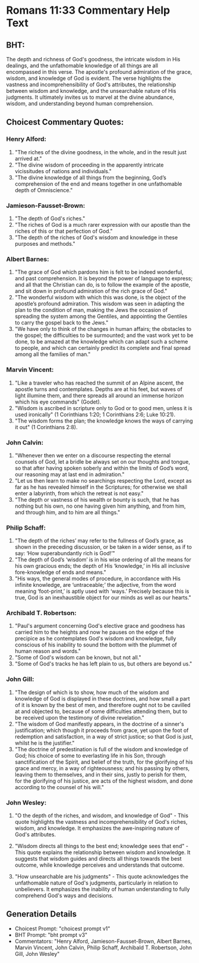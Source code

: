 # Romans 11:33 Commentary Help Text

## BHT:
The depth and richness of God's goodness, the intricate wisdom in His dealings, and the unfathomable knowledge of all things are all encompassed in this verse. The apostle's profound admiration of the grace, wisdom, and knowledge of God is evident. The verse highlights the vastness and incomprehensibility of God's attributes, the relationship between wisdom and knowledge, and the unsearchable nature of His judgments. It ultimately invites us to marvel at the divine abundance, wisdom, and understanding beyond human comprehension.

## Choicest Commentary Quotes:
### Henry Alford:
1. "The riches of the divine goodness, in the whole, and in the result just arrived at." 
2. "The divine wisdom of proceeding in the apparently intricate vicissitudes of nations and individuals." 
3. "The divine knowledge of all things from the beginning, God’s comprehension of the end and means together in one unfathomable depth of Omniscience."

### Jamieson-Fausset-Brown:
1. "The depth of God's riches."
2. "The riches of God is a much rarer expression with our apostle than the riches of this or that perfection of God."
3. "The depth of the riches of God's wisdom and knowledge in these purposes and methods."

### Albert Barnes:
1. "The grace of God which pardons him is felt to be indeed wonderful, and past comprehension. It is beyond the power of language to express; and all that the Christian can do, is to follow the example of the apostle, and sit down in profound admiration of the rich grace of God."
2. "The wonderful wisdom with which this was done, is the object of the apostle’s profound admiration. This wisdom was seen in adapting the plan to the condition of man, making the Jews the occasion of spreading the system among the Gentiles, and appointing the Gentiles to carry the gospel back to the Jews."
3. "We have only to think of the changes in human affairs; the obstacles to the gospel; the difficulties to be surmounted; and the vast work yet to be done, to be amazed at the knowledge which can adapt such a scheme to people, and which can certainly predict its complete and final spread among all the families of man."

### Marvin Vincent:
1. "Like a traveler who has reached the summit of an Alpine ascent, the apostle turns and contemplates. Depths are at his feet, but waves of light illumine them, and there spreads all around an immense horizon which his eye commands" (Godet).
2. "Wisdom is ascribed in scripture only to God or to good men, unless it is used ironically" (1 Corinthians 1:20; 1 Corinthians 2:6; Luke 10:21).
3. "The wisdom forms the plan; the knowledge knows the ways of carrying it out" (1 Corinthians 2:8).

### John Calvin:
1. "Whenever then we enter on a discourse respecting the eternal counsels of God, let a bridle be always set on our thoughts and tongue, so that after having spoken soberly and within the limits of God’s word, our reasoning may at last end in admiration."
2. "Let us then learn to make no searchings respecting the Lord, except as far as he has revealed himself in the Scriptures; for otherwise we shall enter a labyrinth, from which the retreat is not easy."
3. "The depth or vastness of his wealth or bounty is such, that he has nothing but his own, no one having given him anything, and from him, and through him, and to him are all things."

### Philip Schaff:
1. "The depth of the riches’ may refer to the fullness of God’s grace, as shown in the preceding discussion, or be taken in a wider sense, as if to say: ‘How superabundantly rich is God!’"
2. "The depth of God’s ‘wisdom’ is in his wise ordering of all the means for his own gracious ends; the depth of His ‘knowledge,’ in His all inclusive fore-knowledge of ends and means."
3. "His ways, the general modes of procedure, in accordance with His infinite knowledge, are ‘untraceable;’ the adjective, from the word meaning ‘foot-print,’ is aptly used with ‘ways.’ Precisely because this is true, God is an inexhaustible object for our minds as well as our hearts."

### Archibald T. Robertson:
1. "Paul's argument concerning God's elective grace and goodness has carried him to the heights and now he pauses on the edge of the precipice as he contemplates God's wisdom and knowledge, fully conscious of his inability to sound the bottom with the plummet of human reason and words."
2. "Some of God's wisdom can be known, but not all."
3. "Some of God's tracks he has left plain to us, but others are beyond us."

### John Gill:
1. "The design of which is to show, how much of the wisdom and knowledge of God is displayed in these doctrines, and how small a part of it is known by the best of men, and therefore ought not to be cavilled at and objected to, because of some difficulties attending them, but to be received upon the testimony of divine revelation."
2. "The wisdom of God manifestly appears, in the doctrine of a sinner's justification; which though it proceeds from grace, yet upon the foot of redemption and satisfaction, in a way of strict justice; so that God is just, whilst he is the justifier."
3. "The doctrine of predestination is full of the wisdom and knowledge of God; his choice of some to everlasting life in his Son, through sanctification of the Spirit, and belief of the truth, for the glorifying of his grace and mercy, in a way of righteousness; and his passing by others, leaving them to themselves, and in their sins, justly to perish for them, for the glorifying of his justice, are acts of the highest wisdom, and done according to the counsel of his will."

### John Wesley:
1. "O the depth of the riches, and wisdom, and knowledge of God" - This quote highlights the vastness and incomprehensibility of God's riches, wisdom, and knowledge. It emphasizes the awe-inspiring nature of God's attributes.

2. "Wisdom directs all things to the best end; knowledge sees that end" - This quote explains the relationship between wisdom and knowledge. It suggests that wisdom guides and directs all things towards the best outcome, while knowledge perceives and understands that outcome.

3. "How unsearchable are his judgments" - This quote acknowledges the unfathomable nature of God's judgments, particularly in relation to unbelievers. It emphasizes the inability of human understanding to fully comprehend God's ways and decisions.


## Generation Details
- Choicest Prompt: "choicest prompt v1"
- BHT Prompt: "bht prompt v3"
- Commentators: "Henry Alford, Jamieson-Fausset-Brown, Albert Barnes, Marvin Vincent, John Calvin, Philip Schaff, Archibald T. Robertson, John Gill, John Wesley"
